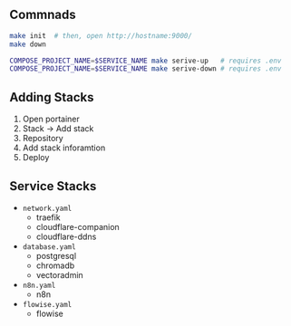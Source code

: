 ## Commnads
```bash
make init  # then, open http://hostname:9000/
make down

COMPOSE_PROJECT_NAME=$SERVICE_NAME make serive-up   # requires .env
COMPOSE_PROJECT_NAME=$SERVICE_NAME make serive-down # requires .env
```

## Adding Stacks
1. Open portainer
2. Stack -> Add stack
3. Repository
4. Add stack inforamtion
5. Deploy

## Service Stacks
- `network.yaml`
    - traefik
    - cloudflare-companion
    - cloudflare-ddns
- `database.yaml`
    - postgresql
    - chromadb
    - vectoradmin
- `n8n.yaml`
    - n8n
- `flowise.yaml`
    - flowise
